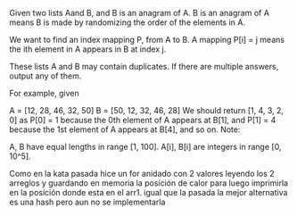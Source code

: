 Given two lists Aand B, and B is an anagram of A. B is an anagram of A means B is made by randomizing the order of the elements in A.

We want to find an index mapping P, from A to B. A mapping P[i] = j means the ith element in A appears in B at index j.

These lists A and B may contain duplicates. If there are multiple answers, output any of them.

For example, given

A = [12, 28, 46, 32, 50] B = [50, 12, 32, 46, 28]
We should return [1, 4, 3, 2, 0]
as P[0] = 1 because the 0th element of A appears at B[1], and P[1] = 4 because the 1st element of A appears at B[4], and so on. Note:

A, B have equal lengths in range [1, 100]. A[i], B[i] are integers in range [0, 10^5].


Como en la kata pasada hice un for anidado con 2 valores leyendo los 2 arreglos y guardando en memoria la posición de calor para luego imprimirla en la posición donde esta en el arr1.
igual que la pasada la mejor alternativa es una hash pero aun no se implementarla